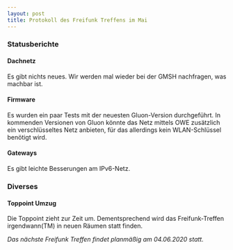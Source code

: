 ```yaml
---
layout: post
title: Protokoll des Freifunk Treffens im Mai
---
```

### Statusberichte
#### Dachnetz
Es gibt nichts neues.
Wir werden mal wieder bei der GMSH nachfragen, was machbar ist.

#### Firmware
Es wurden ein paar Tests mit der neuesten Gluon-Version durchgeführt.
In kommenden Versionen von Gluon könnte das Netz mittels OWE zusätzlich ein verschlüsseltes Netz anbieten,
für das allerdings kein WLAN-Schlüssel benötigt wird.

#### Gateways
Es gibt leichte Besserungen am IPv6-Netz.

### Diverses
#### Toppoint Umzug
Die Toppoint zieht zur Zeit um. Dementsprechend wird das Freifunk-Treffen irgendwann(TM) in neuen Räumen statt finden.


*Das nächste Freifunk Treffen findet planmäßig am 04.06.2020 statt.*
